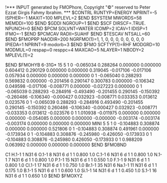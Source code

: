 !*** INPUT generated by FMOPhore, Copyright "©" reserved to Peter Ezzat Girgis Fahmy Ibrahim. ***
 $CONTRL RUNTYP=ENERGY NPRINT=-5 ISPHER=-1 MAXIT=100 MPLEVL=2 $END
 $SYSTEM MWORDS=58 MEMDDI=100 $END
 $GDDI NGROUP=1 $END
 $SCF DIRSCF=.TRUE. NPUNCH=0 $END
 $PCM SOLVNT=WATER ICOMP=2 ICAV=1 IDISP=1 IFMO=-1 $END
 $PCMCAV RADII=SUAHF $END
 $TESCAV NTSALL=60 $END
 $FMOPRP
    NAODIR=200
    NGRFMO(1)=1, 1, 0, 0, 0,   0, 0, 0, 0, 0
    IPIEDA=1
    NPRINT=9
    modorb=3
 $END
 $FMO
      SCFTYP(1)=RHF
      MODGRD=10
      MODMUL=0
      respap=0
      resppc=4
      MAXCAO=5
      NLAYER=1
      NBODY=2
      MPLEVL(1)=2

 $END
 $FMOHYB
 6-31G*      15   5
   1 0  -0.065034   0.288264   0.000000   0.000000   0.604412
         0.290129   0.000000   0.000000   0.319045  -0.017106
        -0.017106   0.057934   0.000000   0.000000   0.000000
   0 1  -0.065040   0.288293   0.569832   0.000000  -0.201456
         0.290147   0.300783   0.000000  -0.106342   0.049598
        -0.017106  -0.008771   0.000000  -0.027223   0.000000
   0 1  -0.065039   0.288293  -0.284916  -0.493490  -0.201455
         0.290145  -0.150392  -0.260486  -0.106340  -0.000427
         0.032923  -0.008771   0.033353   0.013612   0.023576
   0 1  -0.065039   0.288293  -0.284916   0.493490  -0.201455
         0.290145  -0.150392   0.260486  -0.106340  -0.000427
         0.032923  -0.008771  -0.033353   0.013612  -0.023576
   0 1   1.010938  -0.011975   0.000000   0.000000   0.000000
        -0.054085   0.000000   0.000000  -0.000000  -0.003174
        -0.003174  -0.003174   0.000000   0.000000   0.000000
 MINI         5   5
   1 0  -0.104883   0.308874   0.000000   0.000000   0.521806
   0 1  -0.104883   0.308874   0.491961   0.000000  -0.173934
   0 1  -0.104883   0.308876  -0.245980  -0.426050  -0.173933
   0 1  -0.104883   0.308876  -0.245980   0.426050  -0.173933
   0 1   0.988209   0.063992   0.000000   0.000000   0.000000
 $END
 $FMOBND      

  C1
 H.1-1    1
      N31 6
 O.1-1    8
      N31 6
      d 1
      1 0.800 1.0
 C.1-1    6
      N31 6
      d 1
      1 0.800 1.0
 N.1-1    7
      N31 6
      d 1
      1 0.800 1.0
 P.1-1   15
      N31 6
      d 1
      1 0.550 1.0
 F.1-1    9
      N31 6
      d 1
      1 0.800 1.0
 Cl.1-1  17
      N31 6
      d 1
      1 0.750 1.0
 Br.1-1  35
      N31 6
 Na.1-1  11
      N31 6
      d 1
      1 0.175 1.0
 B.1-1    5
      N31 6
      d 1
      1 0.600 1.0
 Si.1-1  14
      N31 6
      d 1
      1 0.450 1.0
 S.1-1   16
      N31 6
      d 1
      1 0.650 1.0
 $END
 $FMOXYZ
